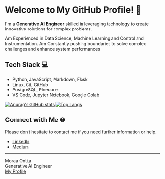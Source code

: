 # Welcome to My GitHub Profile! 👋

I'm a **Generative AI Engineer** skilled in leveraging technology to create innovative solutions for complex problems.

Am Experienced in Data Science, Machine Learning and Control and Instrumentation.
Am Constantly pushing boundaries to solve complex challenges and enhance system performances

## Tech Stack 💻
- Python, JavaScript, Markdown, Flask
- Linux, Git, GitHub
- PostgreSQL, Pinecone
- VS Code, Jupyter Notebook, Google Colab

[![Anurag's GitHub stats](https://github-readme-stats.vercel.app/api?username=MoraaOntita)](https://github.com/anuraghazra/github-readme-stats)    [![Top Langs](https://github-readme-stats.vercel.app/api/top-langs/?username=MoraaOntita&layout=compact)](https://github.com/anuraghazra/github-readme-stats)


## Connect with Me 🌐
Please don't hesitate to contact me if you need further information or help.

- [LinkedIn](https://www.linkedin.com/in/moraa-ontita-b16a49205/)
- [Medium](https://medium.com/@moraaontita1844)

---

Moraa Ontita  
Generative AI Engineer  
[My Profile](https://sites.google.com/view/moraa-ontita/home?authuser=3)
